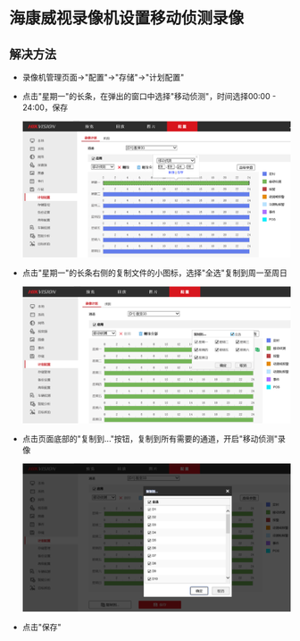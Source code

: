 # 海康威视录像机设置移动侦测录像

## 解决方法
* 录像机管理页面->"配置"->"存储"->"计划配置"

* 点击"星期一"的长条，在弹出的窗口中选择"移动侦测"，时间选择00:00 - 24:00，保存

  ![](images/01.png)

* 点击"星期一"的长条右侧的复制文件的小图标，选择"全选"复制到周一至周日

  ![](images/02.png)

* 点击页面底部的"复制到..."按钮，复制到所有需要的通道，开启"移动侦测"录像

  ![](images/03.png)

* 点击"保存"
